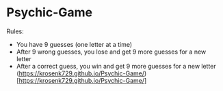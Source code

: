 # Psychic-Game
Rules:
+ You have 9 guesses (one letter at a time)
+ After 9 wrong guesses, you lose and get 9 more guesses for a new letter
+ After a correct guess, you win and get 9 more guesses for a new letter
(https://krosenk729.github.io/Psychic-Game/)[https://krosenk729.github.io/Psychic-Game/]

